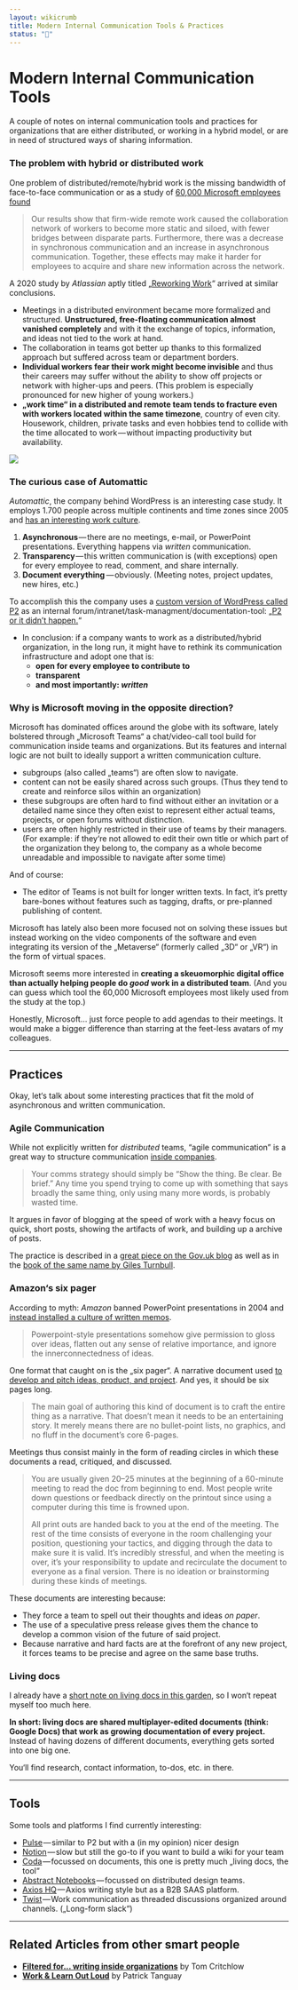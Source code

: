 ```yaml
---
layout: wikicrumb 
title: Modern Internal Communication Tools & Practices
status: "🌿"
---
```


# Modern Internal Communication Tools

A couple of notes on internal communication tools and practices for organizations that are either distributed, or working in a hybrid model, or are in need of structured ways of sharing information.


### The problem with hybrid or distributed work

One problem of distributed/remote/hybrid work is the missing bandwidth of face-to-face communication or as a study of [60,000 Microsoft employees found](https://www.nature.com/articles/s41562-021-01196-4)

> Our results show that firm-wide remote work caused the collaboration network of workers to become more static and siloed, with fewer bridges between disparate parts. Furthermore, there was a decrease in synchronous communication and an increase in asynchronous communication. Together, these effects may make it harder for employees to acquire and share new information across the network.

A 2020 study by *Atlassian* aptly titled „[Reworking Work](https://3kllhk1ibq34qk6sp3bhtox1-wpengine.netdna-ssl.com/wp-content/uploads/2020/10/reworking-work_atlassian-and-papergiant.pdf)“ arrived at similar conclusions.

- Meetings in a distributed environment became more formalized and structured. **Unstructured, free-floating communication almost vanished completely** and with it the exchange of topics, information, and ideas not tied to the work at hand.
- The collaboration in teams got better up thanks to this formalized approach but suffered across team or department borders.
- **Individual workers fear their work might become invisible** and thus their careers may suffer without the ability to show off projects or network with higher-ups and peers. (This problem is especially pronounced for new higher of young workers.)
- **„work time“ in a distributed and remote team tends to fracture even with workers located within the same timezone**, country of even city. Housework, children, private tasks and even hobbies tend to collide with the time allocated to work — without impacting productivity but availability.

![](/img/wiki/remote-timetable.png)

### The curious case of Automattic

*Automattic*, the company behind WordPress is an interesting case study. It employs 1.700 people across multiple continents and time zones since 2005 and [has an interesting work culture](https://techcrunch.com/2021/10/19/automattic-tc1-remote/).

1. **Asynchronous** — there are no meetings, e-mail, or PowerPoint presentations. Everything happens via *written* communication.
2. **Transparency** — this written communication is (with exceptions) open for every employee to read, comment, and share internally.
3. **Document everything**  — obviously. (Meeting notes, project updates, new hires, etc.)

To accomplish this the company uses a [custom version of WordPress called P2](https://wordpress.com/p2/) as an internal forum/intranet/task-managment/documentation-tool: „[P2 or it didn’t happen.](https://stephyiu.com/2019/02/17/behind-the-scenes-culture-and-tools-of-remote-work-at-automattic/)“

- In conclusion: if a company wants to work as a distributed/hybrid organization, in the long run, it might have to rethink its communication infrastructure and adopt one that is:
	- **open for every employee to contribute to**
	- **transparent**
	- **and most importantly: *written***

### Why is Microsoft moving in the opposite direction?

Microsoft has dominated offices around the globe with its software, lately bolstered through „Microsoft Teams“ a chat/video-call tool build for communication inside teams and organizations. But its features and internal logic are not built to ideally support a written communication culture.

- subgroups (also called „teams“) are often slow to navigate.
- content can not be easily shared across such groups. (Thus they tend to create and reinforce silos within an organization)
- these subgroups are often hard to find without either an invitation or a detailed name since they often exist to represent either actual teams, projects, or open forums without distinction.
- users are often highly restricted in their use of teams by their managers. (For example: if they‘re not allowed to edit their own title or which part of the organization they belong to, the company as a whole become unreadable and impossible to navigate after some time)

And of course:

- The editor of Teams is not built for longer written texts. In fact, it‘s pretty bare-bones without features such as tagging, drafts, or pre-planned publishing of content.

Microsoft has lately also been more focused not on solving these issues but instead working on the video components of the software and even integrating its version of the „Metaverse“ (formerly called „3D“ or „VR“) in the form of virtual spaces.

Microsoft seems more interested in **creating a skeuomorphic digital office than actually helping people do *good* work in a distributed team**. (And you can guess which tool the 60,000 Microsoft employees most likely used from the study at the top.)

Honestly, Microsoft... just force people to add agendas to their meetings. It would make a bigger difference than starring at the feet-less avatars of my colleagues.

----

## Practices

Okay, let‘s talk about some interesting practices that fit the mold of asynchronous and written communication.

### Agile Communication

While not explicitly written for *distributed* teams, “agile communication” is a great way to structure communication [inside companies](https://defradigital.blog.gov.uk/a-guide-to-agile-communication/).

> Your comms strategy should simply be “Show the thing. Be clear. Be brief.” Any time you spend trying to come up with something that says broadly the same thing, only using many more words, is probably wasted time.

It argues in favor of blogging at the speed of work with a heavy focus on quick, short posts, showing the artifacts of work, and building up a archive of posts.

The practice is described in a [great piece on the Gov.uk blog](https://defradigital.blog.gov.uk/a-guide-to-agile-communication/) as well as in the [book of the same name by Giles Turnbull](https://agilecommshandbook.com/).

### Amazon‘s six pager

According to myth: *Amazon* banned PowerPoint presentations in 2004 and [instead installed a culture of written memos](https://www.businessinsider.com.au/jeff-bezos-email-against-powerpoint-presentations-2015-7).

> Powerpoint-style presentations somehow give permission to gloss over ideas, flatten out any sense of relative importance, and ignore the innerconnectedness of ideas.

One format that caught on is the „six pager“. A narrative document used [to develop and pitch ideas, product, and project](https://writingcooperative.com/the-anatomy-of-an-amazon-6-pager-fc79f31a41c9). And yes, it should be six pages long.

> The main goal of authoring this kind of document is to craft the entire thing as a narrative. That doesn’t mean it needs to be an entertaining story. It merely means there are no bullet-point lists, no graphics, and no fluff in the document’s core 6-pages.

Meetings thus consist mainly in the form of reading circles in which these documents a read, critiqued, and discussed.

> You are usually given 20–25 minutes at the beginning of a 60-minute meeting to read the doc from beginning to end. Most people write down questions or feedback directly on the printout since using a computer during this time is frowned upon.
> 
> All print outs are handed back to you at the end of the meeting. The rest of the time consists of everyone in the room challenging your position, questioning your tactics, and digging through the data to make sure it is valid. It’s incredibly stressful, and when the meeting is over, it’s your responsibility to update and recirculate the document to everyone as a final version. There is no ideation or brainstorming during these kinds of meetings.

These documents are interesting because:

- They force a team to spell out their thoughts and ideas *on paper*.
- The use of a speculative press release gives them the chance to develop a common vision of the future of said project.
- Because narrative and hard facts are at the forefront of any new project, it forces teams to be precise and agree on the same base truths.

### Living docs

I already have a [short note on living docs in this garden](https://johannesklingebiel.de/wiki/Better%20Work/04-Living%20Docs.html), so I won‘t repeat myself too much here.

**In short: living docs are shared multiplayer-edited documents (think: Google Docs) that work as growing documentation of every project.** Instead of having dozens of different documents, everything gets sorted into one big one.

You‘ll find research, contact information, to-dos, etc. in there.

----

## Tools

Some tools and platforms I find currently interesting:

- [Pulse](https://pulseasync.com/) — similar to P2 but with a (in my opinion) nicer design
- [Notion](https://www.notion.so/) — slow but still the go-to if you want to build a wiki for your team
- [Coda](https://coda.io/) — focussed on documents, this one is pretty much „living docs, the tool“
- [Abstract Notebooks](https://www.abstract.com/) — focussed on distributed design teams.
- [Axios HQ](https://www.axioshq.com/) — Axios writing style but as a B2B SAAS platform.
- [Twist](https://twist.com/) — Work communication as threaded discussions organized around channels. („Long-form slack“)

----

## Related Articles from other smart people

- **[Filtered for... writing inside organizations](https://tomcritchlow.com/2020/05/27/filtered-for-org-writing/)** by Tom Critchlow 
- **[Work & Learn Out Loud](https://sentiers.media/work-and-learn-out-loud/)** by Patrick Tanguay